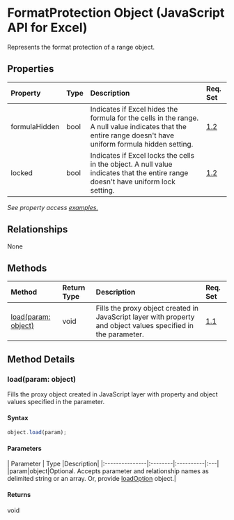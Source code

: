 # FormatProtection Object (JavaScript API for Excel)

Represents the format protection of a range object.

## Properties

| Property	   | Type	|Description| Req. Set|
|:---------------|:--------|:----------|:----|
|formulaHidden|bool|Indicates if Excel hides the formula for the cells in the range. A null value indicates that the entire range doesn't have uniform formula hidden setting.|[1.2](../excel-requirement.md)|
|locked|bool|Indicates if Excel locks the cells in the object. A null value indicates that the entire range doesn't have uniform lock setting.|[1.2](../excel-requirement.md)|

_See property access [examples.](#property-access-examples)_

## Relationships
None


## Methods

| Method		   | Return Type	|Description| Req. Set|
|:---------------|:--------|:----------|:----|
|[load(param: object)](#loadparam-object)|void|Fills the proxy object created in JavaScript layer with property and object values specified in the parameter.|[1.1](../reqset/excel-requirement.md)|

## Method Details


### load(param: object)
Fills the proxy object created in JavaScript layer with property and object values specified in the parameter.

#### Syntax
```js
object.load(param);
```

#### Parameters
| Parameter	   | Type	|Description|
|:---------------|:--------|:----------|:---|
|param|object|Optional. Accepts parameter and relationship names as delimited string or an array. Or, provide [loadOption](loadoption.md) object.|

#### Returns
void
